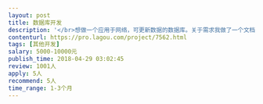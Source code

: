```yaml
---                
layout: post       
title: 数据库开发           
description: '</br>想做一个应用于网络，可更新数据的数据库。关于需求我做了一个文档，链接如下下：：：：：：：：：：：：：：：：：：：：：：：：：：：：：：：：：：：：：：：：：：：：：：：：https://pan.baidu.com/s/10OG4uNr8JhG7bUXCZQ-0CA</br>'     
contenturl: https://pro.lagou.com/project/7562.html      
tags: [其他开发]            
salary: 5000-10000元          
publish_time: 2018-04-29 03:02:45         
review: 1001人                   
apply: 5人                   
recommend: 5人                   
time_range: 1-3个月              
---                 
```

